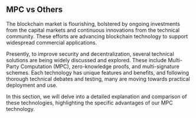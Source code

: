
## MPC vs Others

The blockchain market is flourishing, bolstered by ongoing investments from the capital markets and continuous innovations from the technical community. These efforts are advancing blockchain technology to support widespread commercial applications.

Presently, to improve security and decentralization, several technical solutions are being widely discussed and explored. These include Multi-Party Computation (MPC), zero-knowledge proofs, and multi-signature schemes. Each technology has unique features and benefits, and following thorough technical debates and testing, many are moving towards practical deployment and use.

In this section, we will delve into a detailed explanation and comparison of these technologies, highlighting the specific advantages of our MPC technology.
